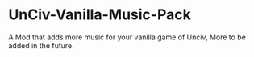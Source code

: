 # UnCiv-Vanilla-Music-Pack
A Mod that adds more music for your vanilla game of Unciv, More to be added in the future.
